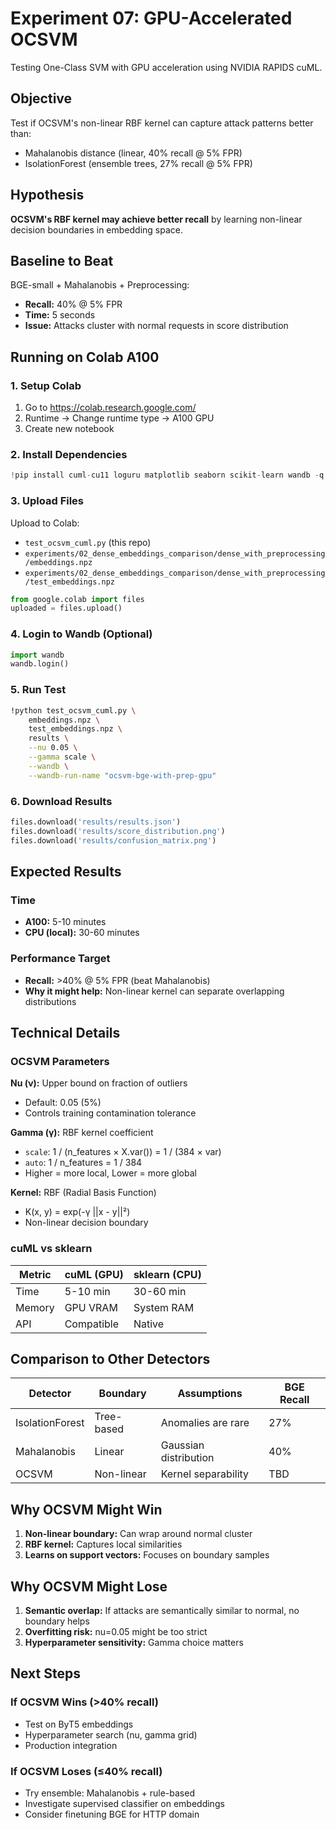 # Experiment 07: GPU-Accelerated OCSVM

Testing One-Class SVM with GPU acceleration using NVIDIA RAPIDS cuML.

## Objective

Test if OCSVM's non-linear RBF kernel can capture attack patterns better than:

- Mahalanobis distance (linear, 40% recall @ 5% FPR)
- IsolationForest (ensemble trees, 27% recall @ 5% FPR)

## Hypothesis

**OCSVM's RBF kernel may achieve better recall** by learning non-linear decision boundaries in embedding space.

## Baseline to Beat

BGE-small + Mahalanobis + Preprocessing:

- **Recall:** 40% @ 5% FPR
- **Time:** 5 seconds
- **Issue:** Attacks cluster with normal requests in score distribution

## Running on Colab A100

### 1. Setup Colab

1. Go to https://colab.research.google.com/
2. Runtime → Change runtime type → A100 GPU
3. Create new notebook

### 2. Install Dependencies

```python
!pip install cuml-cu11 loguru matplotlib seaborn scikit-learn wandb -q
```

### 3. Upload Files

Upload to Colab:

- `test_ocsvm_cuml.py` (this repo)
- `experiments/02_dense_embeddings_comparison/dense_with_preprocessing/embeddings.npz`
- `experiments/02_dense_embeddings_comparison/dense_with_preprocessing/test_embeddings.npz`

```python
from google.colab import files
uploaded = files.upload()
```

### 4. Login to Wandb (Optional)

```python
import wandb
wandb.login()
```

### 5. Run Test

```bash
!python test_ocsvm_cuml.py \
    embeddings.npz \
    test_embeddings.npz \
    results \
    --nu 0.05 \
    --gamma scale \
    --wandb \
    --wandb-run-name "ocsvm-bge-with-prep-gpu"
```

### 6. Download Results

```python
files.download('results/results.json')
files.download('results/score_distribution.png')
files.download('results/confusion_matrix.png')
```

## Expected Results

### Time

- **A100:** 5-10 minutes
- **CPU (local):** 30-60 minutes

### Performance Target

- **Recall:** >40% @ 5% FPR (beat Mahalanobis)
- **Why it might help:** Non-linear kernel can separate overlapping distributions

## Technical Details

### OCSVM Parameters

**Nu (ν):** Upper bound on fraction of outliers

- Default: 0.05 (5%)
- Controls training contamination tolerance

**Gamma (γ):** RBF kernel coefficient

- `scale`: 1 / (n_features × X.var()) = 1 / (384 × var)
- `auto`: 1 / n_features = 1 / 384
- Higher = more local, Lower = more global

**Kernel:** RBF (Radial Basis Function)

- K(x, y) = exp(-γ ||x - y||²)
- Non-linear decision boundary

### cuML vs sklearn

| Metric | cuML (GPU) | sklearn (CPU) |
| ------ | ---------- | ------------- |
| Time   | 5-10 min   | 30-60 min     |
| Memory | GPU VRAM   | System RAM    |
| API    | Compatible | Native        |

## Comparison to Other Detectors

| Detector        | Boundary   | Assumptions           | BGE Recall |
| --------------- | ---------- | --------------------- | ---------- |
| IsolationForest | Tree-based | Anomalies are rare    | 27%        |
| Mahalanobis     | Linear     | Gaussian distribution | 40%        |
| OCSVM           | Non-linear | Kernel separability   | TBD        |

## Why OCSVM Might Win

1. **Non-linear boundary:** Can wrap around normal cluster
2. **RBF kernel:** Captures local similarities
3. **Learns on support vectors:** Focuses on boundary samples

## Why OCSVM Might Lose

1. **Semantic overlap:** If attacks are semantically similar to normal, no boundary helps
2. **Overfitting risk:** nu=0.05 might be too strict
3. **Hyperparameter sensitivity:** Gamma choice matters

## Next Steps

### If OCSVM Wins (>40% recall)

- Test on ByT5 embeddings
- Hyperparameter search (nu, gamma grid)
- Production integration

### If OCSVM Loses (≤40% recall)

- Try ensemble: Mahalanobis + rule-based
- Investigate supervised classifier on embeddings
- Consider finetuning BGE for HTTP domain
